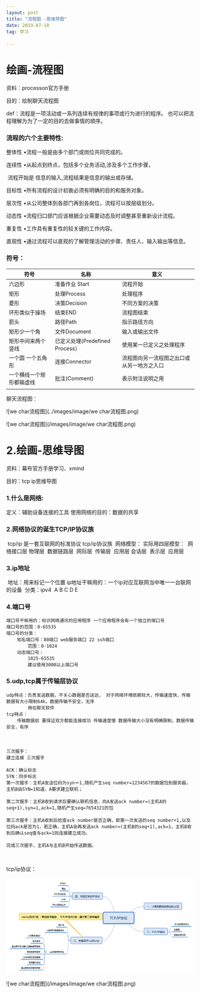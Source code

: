 ```yaml
---
layout: post
title: "流程图 -思维导图"
date: 2019-07-18
tag: 学习

---
```


# 绘画-流程图 

资料：processon官方手册

目的：绘制聊天流程图

def：流程是一项活动或一系列连续有规律的事项或行为进行的程序。
也可以把流程理解为为了一定的目的去做事情的顺序。 

### 流程的六个主要特性: 

整体性 •流程一般是由多个部门或岗位共同完成的。

连续性 •从起点到终点，包括多个业务活动,涉及多个工作步骤，

​					流程开始是 信息的输入,流程结果是信息的输出或存储。 

目标性 •所有流程的设计初衷必须有明确的目的和服务对象。 

层次性 •从公司整体到各部门再到各岗位，流程可以按层级划分。 

动态性 •流程归口部门应该根据企业需要动态及时调整甚至重新设计流程。

重复性 •工作具有重复性的较关键的工作内容。

直观性 •通过流程可以直观的了解管理活动的步骤、责任人、输入输出等信息。





### 符号：

| **符号**                 | **名称**                        | **意义**                                   |
| ------------------------ | ------------------------------- | ------------------------------------------ |
| 六边形                   | 准备作业 Start                  | 流程开始                                   |
| 矩形                     | 处理Process                     | 处理程序                                   |
| 菱形                     | 决策Decision                    | 不同方案的决策                             |
| 环形类似于操场           | 结束END                         | 流程图结束                                 |
| 箭头                     | 路径Path                        | 指示路径方向                               |
| 矩形少一个角             | 文件Document                    | 输入或输出文件                             |
| 矩形中间来两个竖线       | 已定义处理(Predefined Process） | 使用某一已定义之处理程序                   |
| 一个圆 一个五角形        | 连接Connector                   | 流程图向另一流程图之出口或从另一地方之入口 |
| 一个横线一个矩形都输虚线 | 批注(Comment)                   | 表示附注说明之用                           |
|                          |                                 |                                            |





聊天流程图：



![we char流程图](../images/image/we char流程图.png)



![we char流程图](/images/image/we char流程图.png)





# 2.绘画-思维导图

资料：幕布官方手册学习、xmind

目的：tcp ip思维导图





### 1.什么是网络:

定义：辅助设备连接的工具
使用网络的目的：数据的共享



### 2.网络协议的诞生TCP/IP协议族

​	tcp/ip 是一套互联网的标准协议  tcp/ip协议族
​	网络模型：
​	    实际用四层模型：
​	        网络接口层        物理层
​	                        数据链路层
​	        网际层
​	        传输层
​	        应用层           会话层
​	                        表示层
​	                        应用层
​	



### 3.ip地址

​    地址：用来标记一个位置
​	ip地址干嘛用的：一个ip对应互联网当中唯一一台联网的设备
​	分类：ipv4
​	       A B C D E

### 4.端口号

```
端口号干嘛用的：标识网络通讯的应用程序 一个应用程序会有一个独立的端口号
端口号的范围：0-65535
端口号的分类：
    知名端口号：80端口 web服务端口 22 ssh端口
        范围：0-1024
    动态端口号：
        1025-65535
        建议使用3000以上端口号
```

### 5.udp,tcp属于传输层协议

```
udp特点：负责发送数据，不关心数据是否送达， 对于网络环境依赖较大，传输速度快，传输数据有大小限制64k，数据传输不安全，无序
        用在聊天软件
tcp特点：
    传输数据前 要保证双方都能连接成功 传输速度慢 数据传输大小没有明确限制，数据传输安全，有序



三次握手：
建立连接 三次握手

ACK：确认标志
SYN：同步标志
第一次握手：主机A发送位码为syn＝1,随机产生seq number=1234567的数据包到服务器，主机B由SYN=1知道，A要求建立联机；

第二次握手：主机B收到请求后要确认联机信息，向A发送ack number=(主机A的seq+1),syn=1,ack=1,随机产生seq=7654321的包

第三次握手：主机A收到后检查ack number是否正确，即第一次发送的seq number+1,以及位码ack是否为1，若正确，主机A会再发送ack number=(主机B的seq+1),ack=1，主机B收到后确认seq值与ack=1则连接建立成功。

完成三次握手，主机A与主机B开始传送数据。
```

​			

tcp/ip协议：



![TCP IP协议](../images/image/TCP%20IP%E5%8D%8F%E8%AE%AE.png)

![we char流程图](/images/image/we char流程图.png)